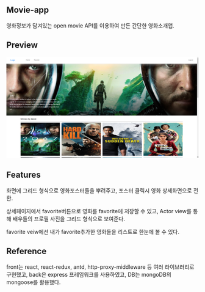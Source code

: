 ## Movie-app

영화정보가 담겨있는 open movie API를 이용하여 만든 간단한 영화소개앱.

## Preview

![](img.png)

## Features

화면에 그리드 형식으로 영화포스터들을 뿌려주고, 포스터 클릭시 영화 상세화면으로 전환.

상세페이지에서 favorite버튼으로 영화를 favorite에 저장할 수 있고, Actor view를 통해 배우들의 프로필 사진을 그리드 형식으로 보여준다.

favorite veiw에선 내가 favorite추가한 영화들을 리스트로 한눈에 볼 수 있다.

## Reference

front는 react, react-redux, antd, http-proxy-middleware 등 여러 라이브러리로 구현했고,
back은 express 프레임워크를 사용하였고, DB는 mongoDB의 mongoose를 활용했다.
